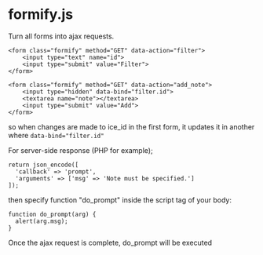# formify.js
Turn all forms into ajax requests.
```
<form class="formify" method="GET" data-action="filter">
    <input type="text" name="id">
    <input type="submit" value="Filter">
</form>

<form class="formify" method="GET" data-action="add_note">
    <input type="hidden" data-bind="filter.id">
    <textarea name="note"></textarea>
    <input type="submit" value="Add">
</form>
```

so when changes are made to ice_id in the first form, it updates it in another where `data-bind="filter.id"`

For server-side response (PHP for example);

```
return json_encode([
  'callback' => 'prompt',
  'arguments' => ['msg' => 'Note must be specified.']
]);
```

then specify function "do_prompt" inside the script tag of your body:
```
function do_prompt(arg) {
  alert(arg.msg);
}
```

Once the ajax request is complete, do_prompt will be executed
